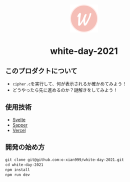 <p align="center">
  <a href="https://white-day-2021.vercel.app/">
    <img src="static/logo-500.png" width="90" />
  </a>
</p>
<h1 align="center">
  white-day-2021
</h1>

## このプロダクトについて
- `cipher.c`を実行して、何が表示されるか確かめてみよう！
- どうやったら先に進めるのか？謎解きをしてみよう！

## 使用技術
- [Svelte](https://svelte.dev/)
- [Sapper](https://sapper.svelte.dev/)
- [Vercel](https://vercel.com/)

## 開発の始め方
```shell
git clone git@github.com:o-xian999/white-day-2021.git
cd white-day-2021
npm install
npm run dev
```